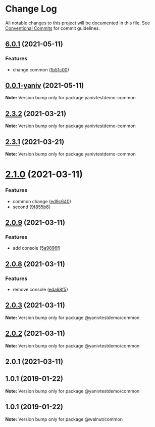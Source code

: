 # Change Log

All notable changes to this project will be documented in this file.
See [Conventional Commits](https://conventionalcommits.org) for commit guidelines.

## [6.0.1](https://github.com/YanivD/yarn-workspaces-example/compare/yanivtestdemo-common@0.0.1-yaniv...yanivtestdemo-common@6.0.1) (2021-05-11)


### Features

* change common ([fb51c00](https://github.com/YanivD/yarn-workspaces-example/commit/fb51c00))





## [0.0.1-yaniv](https://github.com/YanivD/yarn-workspaces-example/compare/yanivtestdemo-common@2.3.2...yanivtestdemo-common@0.0.1-yaniv) (2021-05-11)

**Note:** Version bump only for package yanivtestdemo-common





## [2.3.2](https://github.com/YanivD/yarn-workspaces-example/compare/yanivtestdemo-common@2.3.1...yanivtestdemo-common@2.3.2) (2021-03-21)

**Note:** Version bump only for package yanivtestdemo-common





## [2.3.1](https://github.com/YanivD/yarn-workspaces-example/compare/yanivtestdemo-common@2.3.0...yanivtestdemo-common@2.3.1) (2021-03-21)

**Note:** Version bump only for package yanivtestdemo-common





# [2.1.0](https://github.com/YanivD/yarn-workspaces-example/compare/yanivtestdemo-common@2.0.9...yanivtestdemo-common@2.1.0) (2021-03-11)


### Features

* common change ([ed9c640](https://github.com/YanivD/yarn-workspaces-example/commit/ed9c640))
* second ([9f855b6](https://github.com/YanivD/yarn-workspaces-example/commit/9f855b6))





## [2.0.9](https://github.com/YanivD/yarn-workspaces-example/compare/yanivtestdemo-common@2.0.8...yanivtestdemo-common@2.0.9) (2021-03-11)


### Features

* add console ([5a9896f](https://github.com/YanivD/yarn-workspaces-example/commit/5a9896f))





## [2.0.8](https://github.com/YanivD/yarn-workspaces-example/compare/yanivtestdemo-common@2.0.7...yanivtestdemo-common@2.0.8) (2021-03-11)


### Features

* remove console ([eda68f5](https://github.com/YanivD/yarn-workspaces-example/commit/eda68f5))





## [2.0.3](https://github.com/YanivD/yarn-workspaces-example/compare/@yanivtestdemo/common@2.0.2...@yanivtestdemo/common@2.0.3) (2021-03-11)

**Note:** Version bump only for package @yanivtestdemo/common





## [2.0.2](https://github.com/YanivD/yarn-workspaces-example/compare/@yanivtestdemo/common@2.0.1...@yanivtestdemo/common@2.0.2) (2021-03-11)

**Note:** Version bump only for package @yanivtestdemo/common





## 2.0.1 (2021-03-11)



## 1.0.1 (2019-01-22)

**Note:** Version bump only for package @yanivtestdemo/common





## 1.0.1 (2019-01-22)

**Note:** Version bump only for package @walnut/common
